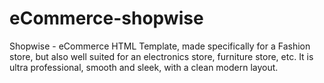 # eCommerce-shopwise
Shopwise - eCommerce HTML Template, made specifically for a Fashion store, but also well suited for an electronics store, furniture store, etc. It is ultra professional, smooth and sleek, with a clean modern layout.
